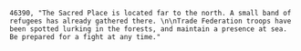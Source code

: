 ﻿```text
46390, "The Sacred Place is located far to the north. A small band of refugees has already gathered there. \n\nTrade Federation troops have been spotted lurking in the forests, and maintain a presence at sea. Be prepared for a fight at any time."
```